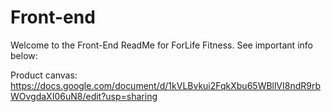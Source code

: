 # Front-end

Welcome to the Front-End ReadMe for ForLife Fitness. See important info below:

Product canvas: https://docs.google.com/document/d/1kVLBvkui2FqkXbu65WBllVI8ndR9rbWOvgdaXI06uN8/edit?usp=sharing
